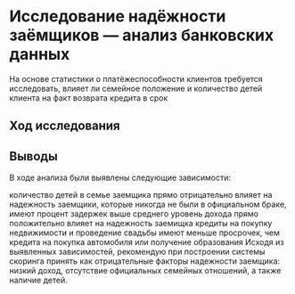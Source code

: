 # Исследование надёжности заёмщиков — анализ банковских данных

На основе статистики о платёжеспособности клиентов требуется исследовать, влияет ли семейное положение и количество детей клиента на факт возврата кредита в срок

## Ход исследования

## Выводы

В ходе анализа были выявлены следующие зависимости:

количество детей в семье заемщика прямо отрицательно влияет на надежность
заемщики, которые никогда не были в официальном браке, имеют процент задержек выше среднего
уровень дохода прямо положительно влияет на надежность заемищка
кредиты на покупку недвижимости и проведение свадьбы имеют меньше просрочек, чем кредита на покупка автомобиля или получение образования
Исходя из выявленных зависимостей, рекомендую при построении системы скоринга принять как отрицательные факторы надежности заемщика: низкий доход, отсутствие официальных семейных отношений, а также наличие детей.

